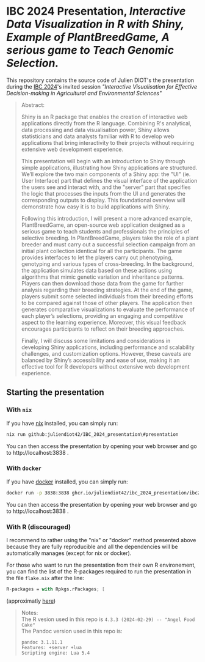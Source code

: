 # IBC 2024 Presentation, *Interactive Data Visualization in R with Shiny, Example of PlantBreedGame, A serious game to Teach Genomic Selection.*

This repository contains the source code of Julien DIOT's the presentation during the 
[IBC 2024](https://www.ibc2024.org/home)'s invited session *"Interactive Visualisation for Effective Decision-making in Agricultural and Environmental Sciences"*

> Abstract:
>
> Shiny is an R package that enables the creation of interactive web
> applications directly from the R language. Combining R's analytical, data
> processing and data visualisation power, Shiny allows statisticians and data
> analysts familiar with R to develop web applications that bring interactivity
> to their projects without requiring extensive web development experience.
> 
> This presentation will begin with an introduction to Shiny through simple
> applications, illustrating how Shiny applications are structured. We’ll explore
> the two main components of a Shiny app: the "UI" (ie. User Interface) part that
> defines the visual interface of the application the users see and interact with,
> and the "server" part that specifies the logic that processes the inputs from
> the UI and generates the corresponding outputs to display. This foundational
> overview will demonstrate how easy it is to build applications with Shiny.
> 
> Following this introduction, I will present a more advanced example,
> PlantBreedGame, an open-source web application designed as a serious game to
> teach students and professionals the principles of selective breeding. In
> PlantBreedGame, players take the role of a plant breeder and must carry out a
> successful selection campaign from an initial plant collection identical for all
> the participants. The game provides interfaces to let the players carry out
> phenotyping, genotyping and various types of cross-breeding. In the background,
> the application simulates data based on these actions using algorithms that
> mimic genetic variation and inheritance patterns. Players can then download
> those data from the game for further analysis regarding their breeding
> strategies. At the end of the game, players submit some selected individuals
> from their breeding efforts to be compared against those of other players.
> The application then generates comparative visualizations to evaluate the
> performance of each player’s selections, providing an engaging and competitive
> aspect to the learning experience. Moreover, this visual feedback encourages
> participants to reflect on their breeding approaches.
> 
> Finally, I will discuss some limitations and considerations in developing
> Shiny applications, including performance and scalability challenges, and
> customization options. However, these caveats are balanced by Shiny’s
> accessibility and ease of use, making it an effective tool for R developers
> without extensive web development experience.


## Starting the presentation

### With `nix`

If you have [nix](https://nixos.org/) installed, you can simply run: 

```sh
nix run github:juliendiot42/IBC_2024_presentation\#presentation
```

You can then access the presentation by opening your web browser and go to http://localhost:3838 .

### With `docker`

If you have [docker](https://www.docker.com/) installed, you can simply run: 

```sh
docker run -p 3838:3838 ghcr.io/juliendiot42/ibc_2024_presentation/ibc2024presentation:latest
```

You can then access the presentation by opening your web browser and go to http://localhost:3838 .

### With R (discouraged)

I recommend to rather using the "nix" or "docker" method presented above because
they are fully reproducible and all the dependencies will be automatically manages
(except for nix or docker).

For those who want to run the presentation from their own R environement, you
can find the list of the R-packages required to run the presentation in the file
`flake.nix` after the line:

```nix
R-packages = with Rpkgs.rPackages; [
```

(approximatly [here](https://github.com/juliendiot42/IBC_2024_presentation/blob/master/flake.nix#L38))

> Notes:  
> The R vesion used in this repo is `4.3.3 (2024-02-29) -- "Angel Food Cake"`  
> The Pandoc version used in this repo is:
>  ```
>  pandoc 3.1.11.1
>  Features: +server +lua
>  Scripting engine: Lua 5.4
>  ```

